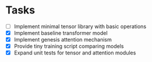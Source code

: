 # Tasks

- [ ] Implement minimal tensor library with basic operations
- [x] Implement baseline transformer model
- [x] Implement genesis attention mechanism
- [x] Provide tiny training script comparing models
- [x] Expand unit tests for tensor and attention modules
